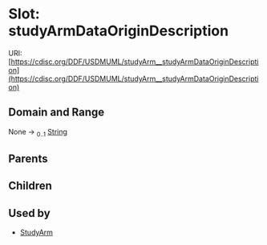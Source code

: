 
# Slot: studyArmDataOriginDescription




URI: [https://cdisc.org/DDF/USDMUML/studyArm__studyArmDataOriginDescription](https://cdisc.org/DDF/USDMUML/studyArm__studyArmDataOriginDescription)


## Domain and Range

None &#8594;  <sub>0..1</sub> [String](types/String.md)

## Parents


## Children


## Used by

 * [StudyArm](StudyArm.md)
